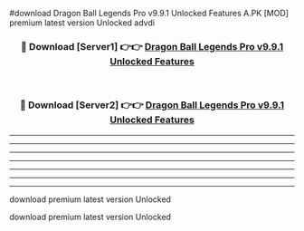 #download Dragon Ball Legends Pro v9.9.1 Unlocked Features A.PK [MOD] premium latest version Unlocked advdi 



<div align="center">
<h3>🔴 Download [Server1] 👉👉 <a href="https://download1apk.web.app/">Dragon Ball Legends Pro v9.9.1 Unlocked Features</a></h3><br>

<h3>🔴 Download [Server2] 👉👉 <a href="https://download1apk.web.app/">Dragon Ball Legends Pro v9.9.1 Unlocked Features</a></h3>
</div>





----------------------------------------------------------

----------------------------------------------------------

----------------------------------------------------------

----------------------------------------------------------

----------------------------------------------------------

----------------------------------------------------------

----------------------------------------------------------

download premium latest version Unlocked

download premium latest version Unlocked
